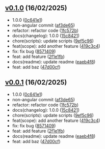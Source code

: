 ## [v0.1.0](https://www.my-remote.com/tags) (16/02/2025)

- 1.0.0 ([0c641e1](https://www.my-remote.com/commit/0c641e138f6f0444e000aa94ba73ded43e64bb0d))
- non-angular commit ([af3de65](https://www.my-remote.com/commit/af3de657a96e147a754aada186e82eff9fb69e8f))
- refactor: refactor code ([1fc572b](https://www.my-remote.com/commit/1fc572b7f06d41a47ffbb68346e6e8b40151c364))
- docs(changelog): 1.0.0 ([15c8421](https://www.my-remote.com/commit/15c842112a48dd3f2f3626618f2082ff490993aa))
- chore(scripts): update scripts ([9ef5c96](https://www.my-remote.com/commit/9ef5c9613507477a2a623866c6cf761fd82fe4d9))
- feat(scope): add another feature ([419c3c4](https://www.my-remote.com/commit/419c3c4b31a49ae34ff864b410561b702a23732d))
- fix: fix bug ([8571409](https://www.my-remote.com/commit/85714090b9e9b4b6ec75f582f410b143ab07baa8))
- feat: add feature ([2f1e1fb](https://www.my-remote.com/commit/2f1e1fb260bed994b205a7ece05a9ca3e940f0dd))
- docs(readme): update readme ([eaeb4f8](https://www.my-remote.com/commit/eaeb4f81c0dff187b92fd2e82ed9fb648a373ecd))
- feat: add baz ([47d00cf](https://www.my-remote.com/commit/47d00cfd88c6ec3c6ad8f2f5b79183b815930521))

## [v0.0.1](https://www.my-remote.com/tags) (16/02/2025)

- 1.0.0 ([0c641e1](https://www.my-remote.com/commit/0c641e138f6f0444e000aa94ba73ded43e64bb0d))
- non-angular commit ([af3de65](https://www.my-remote.com/commit/af3de657a96e147a754aada186e82eff9fb69e8f))
- refactor: refactor code ([1fc572b](https://www.my-remote.com/commit/1fc572b7f06d41a47ffbb68346e6e8b40151c364))
- docs(changelog): 1.0.0 ([15c8421](https://www.my-remote.com/commit/15c842112a48dd3f2f3626618f2082ff490993aa))
- chore(scripts): update scripts ([9ef5c96](https://www.my-remote.com/commit/9ef5c9613507477a2a623866c6cf761fd82fe4d9))
- feat(scope): add another feature ([419c3c4](https://www.my-remote.com/commit/419c3c4b31a49ae34ff864b410561b702a23732d))
- fix: fix bug ([8571409](https://www.my-remote.com/commit/85714090b9e9b4b6ec75f582f410b143ab07baa8))
- feat: add feature ([2f1e1fb](https://www.my-remote.com/commit/2f1e1fb260bed994b205a7ece05a9ca3e940f0dd))
- docs(readme): update readme ([eaeb4f8](https://www.my-remote.com/commit/eaeb4f81c0dff187b92fd2e82ed9fb648a373ecd))
- feat: add baz ([47d00cf](https://www.my-remote.com/commit/47d00cfd88c6ec3c6ad8f2f5b79183b815930521))

